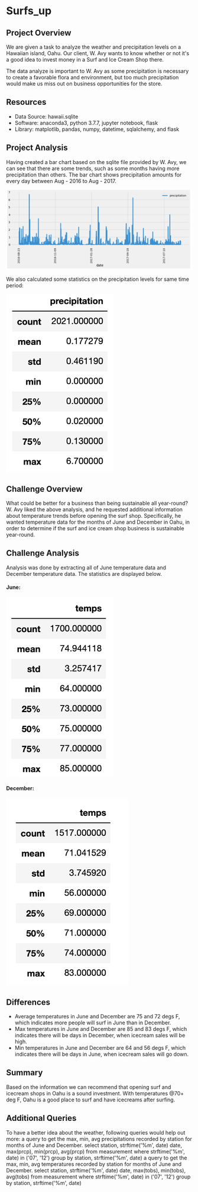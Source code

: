 # Surfs_up

## Project Overview

We are given a task to analyze the weather and precipitation levels on a Hawaiian island, Oahu. Our client, W. Avy wants to know whether or not it's a good idea to invest money in a Surf and Ice Cream Shop there.

The data analyze is important to W. Avy as some precipitation is necessary to create a favorable flora and environment, but too much precipitation would make us miss out on business opportunities for the store.

## Resources

- Data Source: hawaii.sqlite
- Software: anaconda3, python 3.7.7, jupyter notebook, flask
- Library: matplotlib, pandas, numpy, datetime, sqlalchemy, and flask

## Project Analysis

Having created a bar chart based on the sqlite file provided by W. Avy, we can see that there are some trends, such as some months having more precipitation than others.
The bar chart shows precipitation amounts for every day between Aug - 2016 to Aug - 2017.


![](Images/precipitation.png)

We also calculated some statistics on the precipitation levels for same time period:

![](Images/precipitation_stat.png)

## Challenge Overview

What could be better for a business than being sustainable all year-round? W. Avy liked the above analysis, and he requested additional information about temperature trends before opening the surf shop. Specifically, he wanted temperature data for the months of June and December in Oahu, in order to determine if the surf and ice cream shop business is sustainable year-round.

## Challenge Analysis

Analysis was done by extracting all of June temperature data and December temperature data. The statistics are displayed below.

#### June: 

![](Images/june_temps.png)


#### December:

![](Images/december_temps.png)


## Differences
- Average temperatures in June and December are 75 and 72 degs F, which indicates more people will surf in June than in December.
- Max temperatures in June and December are 85 and 83 degs F, which indicates there will be days in December, when icecream sales will be high.
- Min temperatures in June and December are 64 and 56 degs F, which indicates there will be days in June, when icecream sales will go down.

## Summary

Based on the information we can recommend that opening surf and icecream shops in Oahu is a sound investment. With temperatures @70+ deg F, Oahu is a good place to surf and have icecreams after surfing.

## Additional Queries

To have a better idea about the weather, following queries would help out more:
a query to get the max, min, avg precipitations recorded by station for months of June and December.
select station, strftime('%m', date) date, max(prcp), min(prcp), avg(prcp) from measurement where strftime('%m', date) in ('07', '12') group by station, strftime('%m', date)
a query to get the max, min, avg temperatures recorded by station for months of June and December.
select station, strftime('%m', date) date, max(tobs), min(tobs), avg(tobs) from measurement where strftime('%m', date) in ('07', '12') group by station, strftime('%m', date)
